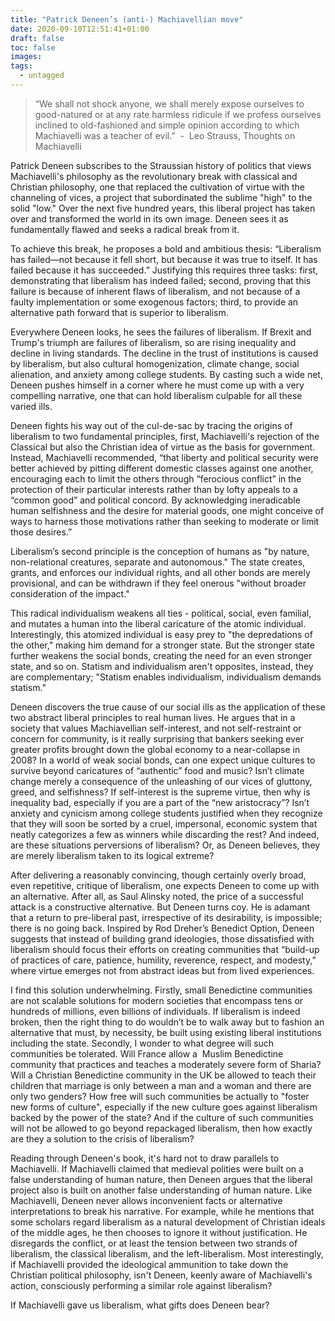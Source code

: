 ```yaml
---
title: "Patrick Deneen’s (anti-) Machiavellian move"
date: 2020-09-10T12:51:41+01:00
draft: false
toc: false
images:
tags:
  - untagged
---
```


> “We shall not shock anyone, we shall merely expose ourselves to good-natured or at any rate harmless ridicule if we profess ourselves inclined to old-fashioned and simple opinion according to which Machiavelli was a teacher of evil.”  -  Leo Strauss, Thoughts on Machiavelli

Patrick Deneen subscribes to the Straussian history of politics that views Machiavelli's philosophy as the revolutionary break with classical and Christian philosophy, one that replaced the cultivation of virtue with the channeling of vices, a project that subordinated the sublime "high" to the solid "low." Over the next five hundred years, this liberal project has taken over and transformed the world in its own image. Deneen sees it as fundamentally flawed and seeks a radical break from it.

To achieve this break, he proposes a bold and ambitious thesis: “Liberalism has failed—not because it fell short, but because it was true to itself. It has failed because it has succeeded.” Justifying this requires three tasks: first, demonstrating that liberalism has indeed failed; second, proving that this failure is because of inherent flaws of liberalism, and not because of a faulty implementation or some exogenous factors; third, to provide an alternative path forward that is superior to liberalism.

Everywhere Deneen looks, he sees the failures of liberalism. If Brexit and Trump's triumph are failures of liberalism, so are rising inequality and decline in living standards. The decline in the trust of institutions is caused by liberalism, but also cultural homogenization, climate change, social alienation, and anxiety among college students. By casting such a wide net, Deneen pushes himself in a corner where he must come up with a very compelling narrative, one that can hold liberalism culpable for all these varied ills.

Deneen fights his way out of the cul-de-sac by tracing the origins of liberalism to two fundamental principles, first, Machiavelli's rejection of the Classical but also the Christian idea of virtue as the basis for government. Instead, Machiavelli recommended, “that liberty and political security were better achieved by pitting different domestic classes against one another, encouraging each to limit the others through “ferocious conflict” in the protection of their particular interests rather than by lofty appeals to a “common good” and political concord. By acknowledging ineradicable human selfishness and the desire for material goods, one might conceive of ways to harness those motivations rather than seeking to moderate or limit those desires.”

Liberalism’s second principle is the conception of humans as "by nature, non-relational creatures, separate and autonomous." The state creates, grants, and enforces our individual rights, and all other bonds are merely provisional, and can be withdrawn if they feel onerous "without broader consideration of the impact."

This radical individualism weakens all ties - political, social, even familial, and mutates a human into the liberal caricature of the atomic individual. Interestingly, this atomized individual is easy prey to "the depredations of the other," making him demand for a stronger state. But the stronger state further weakens the social bonds, creating the need for an even stronger state, and so on. Statism and individualism aren't opposites, instead, they are complementary; "Statism enables individualism, individualism demands statism."

Deneen discovers the true cause of our social ills as the application of these two abstract liberal principles to real human lives. He argues that in a society that values Machiavellian self-interest, and not self-restraint or concern for community, is it really surprising that bankers seeking ever greater profits brought down the global economy to a near-collapse in 2008? In a world of weak social bonds, can one expect unique cultures to survive beyond caricatures of “authentic” food and music? Isn’t climate change merely a consequence of the unleashing of our vices of gluttony, greed, and selfishness? If self-interest is the supreme virtue, then why is inequality bad, especially if you are a part of the “new aristocracy”? Isn’t anxiety and cynicism among college students justified when they recognize that they will soon be sorted by a cruel, impersonal, economic system that neatly categorizes a few as winners while discarding the rest? And indeed, are these situations perversions of liberalism? Or, as Deneen believes, they are merely liberalism taken to its logical extreme?

After delivering a reasonably convincing, though certainly overly broad, even repetitive, critique of liberalism, one expects Deneen to come up with an alternative. After all, as Saul Alinsky noted, the price of a successful attack is a constructive alternative. But Deneen turns coy. He is adamant that a return to pre-liberal past, irrespective of its desirability, is impossible; there is no going back. Inspired by Rod Dreher’s Benedict Option, Deneen suggests that instead of building grand ideologies, those dissatisfied with liberalism should focus their efforts on creating communities that “build-up of practices of care, patience, humility, reverence, respect, and modesty,” where virtue emerges not from abstract ideas but from lived experiences.

I find this solution underwhelming. Firstly, small Benedictine communities are not scalable solutions for modern societies that encompass tens or hundreds of millions, even billions of individuals. If liberalism is indeed broken, then the right thing to do wouldn’t be to walk away but to fashion an alternative that must, by necessity, be built using existing liberal institutions including the state. Secondly, I wonder to what degree will such communities be tolerated. Will France allow a  Muslim Benedictine community that practices and teaches a moderately severe form of Sharia? Will a Christian Benedictine community in the UK be allowed to teach their children that marriage is only between a man and a woman and there are only two genders? How free will such communities be actually to "foster new forms of culture", especially if the new culture goes against liberalism backed by the power of the state? And if the culture of such communities will not be allowed to go beyond repackaged liberalism, then how exactly are they a solution to the crisis of liberalism?

Reading through Deneen's book, it's hard not to draw parallels to Machiavelli. If Machiavelli claimed that medieval polities were built on a false understanding of human nature, then Deneen argues that the liberal project also is built on another false understanding of human nature. Like Machiavelli, Deneen never allows inconvenient facts or alternative interpretations to break his narrative. For example, while he mentions that some scholars regard liberalism as a natural development of Christian ideals of the middle ages, he then chooses to ignore it without justification. He disregards the conflict, or at least the tension between two strands of liberalism, the classical liberalism, and the left-liberalism. Most interestingly, if Machiavelli provided the ideological ammunition to take down the Christian political philosophy, isn't Deneen, keenly aware of Machiavelli's action, consciously performing a similar role against liberalism?

If Machiavelli gave us liberalism, what gifts does Deneen bear?
